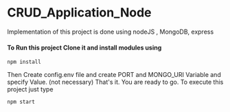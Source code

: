# CRUD_Application_Node
Implementation of this project is done using nodeJS , MongoDB, express

#### To Run this project Clone it and install modules using
```
npm install
```

Then Create config.env file and create PORT and MONGO_URI Variable and specify Value. (not necessary)
That's it. You are ready to go. To execute this project just type
```
npm start
```

